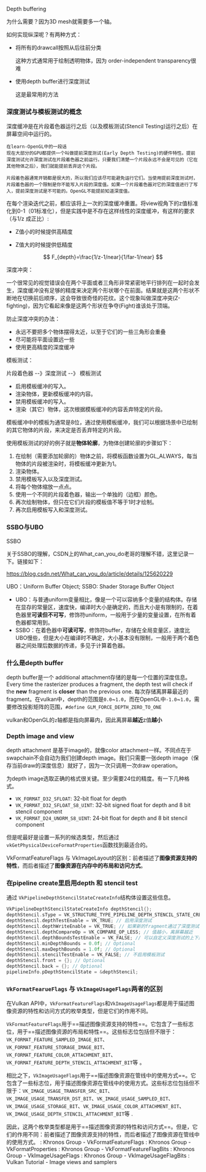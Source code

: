Depth buffering

为什么需要？因为3D mesh就需要多一个轴。

如何实现纵深呢？有两种方式：

+ 将所有的drawcall按照从后往前分类

  这种方式通常用于绘制透明物体，因为 order-independent transparency很难

+ 使用depth buffer进行深度测试

  这是最常用的方法



### 深度测试与模板测试的概念

深度缓冲是在片段着色器运行之后（以及模板测试(Stencil Testing)运行之后）在屏幕空间中运行的。

```wiki
在learn-OpenGL中的一段话
现在大部分的GPU都提供一个叫做提前深度测试(Early Depth Testing)的硬件特性。提前深度测试允许深度测试在片段着色器之前运行。只要我们清楚一个片段永远不会是可见的（它在其他物体之后），我们就能提前丢弃这个片段。

片段着色器通常开销都是很大的，所以我们应该尽可能避免运行它们。当使用提前深度测试时，片段着色器的一个限制是你不能写入片段的深度值。如果一个片段着色器对它的深度值进行了写入，提前深度测试是不可能的。OpenGL不能提前知道深度值。
```

在每个渲染迭代之前，都应该将上一次的深度缓冲重置。将view视角下的z值标准化到0-1（01标准化），但是实践中是不存在这样线性的深度缓冲，有这样的要求（与1/z 成正比）:

+ Z值小的时候提供高精度

+ Z值大的时候提供低精度

$$
F_{depth}=\frac{1/z-1/near}{1/far-1/near}
$$



深度冲突：

一个很常见的视觉错误会在两个平面或者三角形非常紧密地平行排列在一起时会发生，深度缓冲没有足够的精度来决定两个形状哪个在前面。结果就是这两个形状不断地在切换前后顺序，这会导致很奇怪的花纹。这个现象叫做深度冲突(Z-fighting)，因为它看起来像是这两个形状在争夺(Fight)谁该处于顶端。

防止深度冲突的办法：

+ 永远不要把多个物体摆得太近，以至于它们的一些三角形会重叠
+ 尽可能将平面设置远一些
+ 使用更高精度的深度缓冲



模板测试：

片段着色器 --》深度测试 --》 模板测试

- 启用模板缓冲的写入。
- 渲染物体，更新模板缓冲的内容。
- 禁用模板缓冲的写入。
- 渲染（其它）物体，这次根据模板缓冲的内容丢弃特定的片段。

模板缓冲中的模板为通常是8位，通过使用模板缓冲，我们可以根据场景中已绘制的其它物体的片段，来决定是否丢弃特定的片段。

使用模板测试的好的例子就是**物体轮廓**，为物体创建轮廓的步骤如下：

1. 在绘制（需要添加轮廓的）物体之前，将模板函数设置为GL_ALWAYS，每当物体的片段被渲染时，将模板缓冲更新为1。
2. 渲染物体。
3. 禁用模板写入以及深度测试。
4. 将每个物体缩放一点点。
5. 使用一个不同的片段着色器，输出一个单独的（边框）颜色。
6. 再次绘制物体，但只在它们片段的模板值不等于1时才绘制。
7. 再次启用模板写入和深度测试。



### SSBO与UBO

SSBO

关于SSBO的理解，CSDN上的What_can_you_do老哥的理解不错，这里记录一下。链接如下：

https://blog.csdn.net/What_can_you_do/article/details/125620229

UBO：Uniform Buffer Object; SSBO: Shader Storage Buffer Object

+ UBO：与普通uniform变量相比，像是一个可以容纳多个变量的结构体。存储在显存的常量区，速度快，编译时大小是确定的，而且大小是有限制的，在着色器里**可读但不可写**，修饰符uniform，一般用于少量的变量设置，在所有着色器都常用到。
+ SSBO：在着色器中**可读可写**，修饰符buffer，存储在全局变量区，速度比UBO慢些，但是大小在编译时不确定，大小基本没有限制，一般用于两个着色器之间处理后数据的传递，多见于计算着色器。



### 什么是depth buffer

depth buffer是一个 additional attachment存储的是每一个位置的深度信息。 Every time the rasterizer produces a fragment, the depth test will check if the **new** fragment is **closer** than the previous one. 每次存储离屏幕最近的fragment。在vulkan中，depth的范围是`0.0`\~`1.0`，而在OpenGL中`-1.0`\~`1.0`，需要修改投影矩阵的范围，`#define GLM_FORCE_DEPTH_ZERO_TO_ONE`

vulkan和OpenGL的`z`轴都是指向屏幕内，因此离屏幕**越近**z值**越小**



### Depth image and view

depth attachment 是基于image的，就像color attachment一样。不同点在于swapchain不会自动为我们创建depth image。我们只需要一张depth image（保存当前draw的深度信息）就好了，因为一次只调用一次draw operation。

为depth image选取正确的格式很关键。至少需要24位的精度。有一下几种格式。

- `VK_FORMAT_D32_SFLOAT`: 32-bit float for depth
- `VK_FORMAT_D32_SFLOAT_S8_UINT`: 32-bit signed float for depth and 8 bit stencil component
- `VK_FORMAT_D24_UNORM_S8_UINT`: 24-bit float for depth and 8 bit stencil component

但是呢最好是设置一系列的候选类型，然后通过`vkGetPhysicalDeviceFormatProperties`函数找到最适合的。

VkFormatFeatureFlags 与 VkImageLayout的区别：前者描述了**图像资源支持的特性**，而后者描述了**图像资源在内存中的布局和访问方式**。



### 在pipeline create里启用depth 和 stencil test

通过 `VkPipelineDepthStencilStateCreateInfo`结构体设置这些信息。

```c++
VkPipelineDepthStencilStateCreateInfo depthStencil{};
depthStencil.sType = VK_STRUCTURE_TYPE_PIPELINE_DEPTH_STENCIL_STATE_CREATE_INFO;
depthStencil.depthTestEnable = VK_TRUE; // 启用深度测试
depthStencil.depthWriteEnable = VK_TRUE; // 如果新的fragment通过了深度测试，那么就把它写进入
depthStencil.depthCompareOp = VK_COMPARE_OP_LESS; // 值越小，离屏幕越近
depthStencil.depthBoundsTestEnable = VK_FALSE; // 可以自定义深度测试的上下边界
depthStencil.minDepthBounds = 0.0f; // Optional
depthStencil.maxDepthBounds = 1.0f; // Optional
depthStencil.stencilTestEnable = VK_FALSE; // 不启用模板测试
depthStencil.front = {}; // Optional
depthStencil.back = {}; // Optional
pipelineInfo.pDepthStencilState = &depthStencil;
```



### `VkFormatFearueFlags` 与 `VkImageUsageFlags`两者的区别

在Vulkan API中，`VkFormatFeatureFlags`和`VkImageUsageFlags`都是用于描述图像资源的特性和访问方式的枚举类型，但是它们的作用不同。

`VkFormatFeatureFlags`用于==描述图像资源支持的特性==。它包含了一些标志位，用于==描述图像资源的布局和特性==。这些标志位包括但不限于：`VK_FORMAT_FEATURE_SAMPLED_IMAGE_BIT`、`VK_FORMAT_FEATURE_STORAGE_IMAGE_BIT`、`VK_FORMAT_FEATURE_COLOR_ATTACHMENT_BIT`、`VK_FORMAT_FEATURE_DEPTH_STENCIL_ATTACHMENT_BIT`等 。

相比之下，`VkImageUsageFlags`用于==描述图像资源在管线中的使用方式==。它包含了一些标志位，用于描述图像资源在管线中的使用方式。这些标志位包括但不限于：`VK_IMAGE_USAGE_TRANSFER_SRC_BIT`、`VK_IMAGE_USAGE_TRANSFER_DST_BIT`、`VK_IMAGE_USAGE_SAMPLED_BIT`、`VK_IMAGE_USAGE_STORAGE_BIT`、`VK_IMAGE_USAGE_COLOR_ATTACHMENT_BIT`、`VK_IMAGE_USAGE_DEPTH_STENCIL_ATTACHMENT_BIT`等 .

因此，这两个枚举类型都是用于==描述图像资源的特性和访问方式==。但是，它们的作用不同：前者描述了图像资源支持的特性，而后者描述了图像资源在管线中的使用方式。 : Khronos Group - VkFormatFeatureFlags : Khronos Group - VkFormatProperties : Khronos Group - VkFormatFeatureFlagBits : Khronos Group - VkImageUsageFlags : Khronos Group - VkImageUsageFlagBits : Vulkan Tutorial - Image views and samplers
